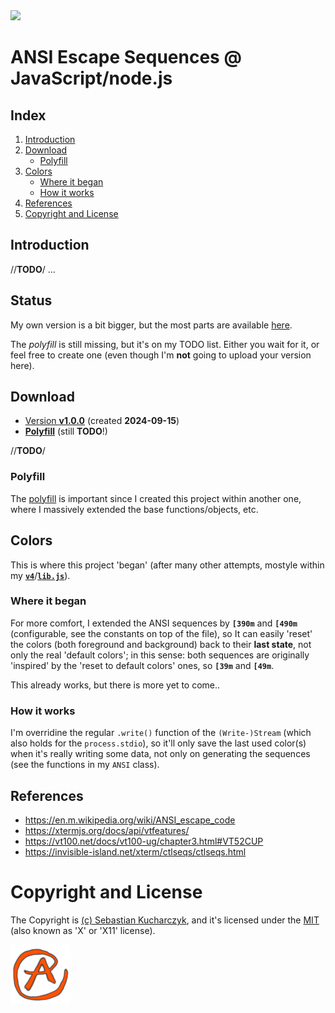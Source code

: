 <img src="https://kekse.biz/github.php?draw&override=github:ansi.js" />

# ANSI Escape Sequences @ JavaScript/node.js

## Index
1. [Introduction](#introduction)
2. [Download](#download)
    * [Polyfill](#polyfill)
3. [Colors](#colors)
    * [Where it began](#where-it-began)
    * [How it works](#how-it-works)
4. [References](#references)
5. [Copyright and License](#copyright-and-license)

## Introduction
//**TODO**/ ...

## Status
My own version is a bit bigger, but the most parts are available [here](#download).

The _polyfill_ is still missing, but it's on my TODO list. Either you wait for it,
or feel free to create one (even though I'm **not** going to upload your version here).

## Download
* [Version **v1.0.0**](js/ansi.js) (created **2024-09-15**)
* [**Polyfill**](js/polyfill.js) (still **TODO**!)

//**TODO**/

### Polyfill
The [polyfill](js/polyfill.js) is important since I created this project
within another one, where I massively extended the base functions/objects, etc.

## Colors
This is where this project 'began' (after many other attempts, mostyle within my
[**`v4`**](https://github.com/kekse1/v4/)/[**`lib.js`**](https://github.com/kekse1/lib.js/)).

### Where it began
For more comfort, I extended the ANSI sequences by **`[390m`** and **`[490m`** (configurable,
see the constants on top of the file), so It can easily 'reset' the colors (both foreground
and background) back to their **last state**, not only the real 'default colors'; in this
sense: both sequences are originally 'inspired' by the 'reset to default colors' ones, so
**`[39m`** and **`[49m`**.

This already works, but there is more yet to come..

### How it works
I'm overridine the regular `.write()` function of the `(Write-)Stream` (which also holds for
the `process.stdio`), so it'll only save the last used color(s) when it's really writing some
data, not only on generating the sequences (see the functions in my `ANSI` class).

## References
* https://en.m.wikipedia.org/wiki/ANSI_escape_code
* https://xtermjs.org/docs/api/vtfeatures/
* https://vt100.net/docs/vt100-ug/chapter3.html#VT52CUP
* https://invisible-island.net/xterm/ctlseqs/ctlseqs.html

# Copyright and License
The Copyright is [(c) Sebastian Kucharczyk](COPYRIGHT.txt),
and it's licensed under the [MIT](LICENSE.txt) (also known as 'X' or 'X11' license).

<a href="favicon.512px.png" target="_blank">
<img src="favicon.png" alt="Favicon" />
</a>

